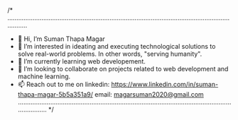 /* .......................................................................................................................................
- 👋 Hi, I’m Suman Thapa Magar
- 👀 I’m interested in ideating and executing technological solutions to solve real-world problems. In other words, "serving humanity".
- 🌱 I’m currently learning web developement. 
- 💞️ I’m looking to collaborate on projects related to web development and machine learning.
- 📫 Reach out to me on
            linkedin: https://www.linkedin.com/in/suman-thapa-magar-5b5a351a9/ 
            email: magarsuman2020@gmail.com
  ....................................................................................................................................... 
*/
